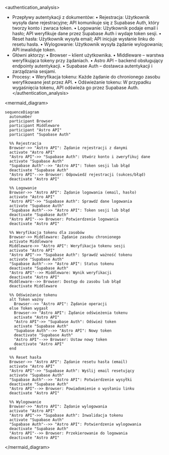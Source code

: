 <authentication_analysis>

- Przepływy autentykacji z dokumentów:
  • Rejestracja: Użytkownik wysyła dane rejestracyjne; API komunikuje się z Supabase Auth,
  który tworzy konto i zwraca token.
  • Logowanie: Użytkownik podaje email i hasło; API weryfikuje dane przez Supabase Auth
  i wydaje token sesji.
  • Reset hasła: Użytkownik wysyła email; API inicjuje wysłanie linku do resetu hasła.
  • Wylogowanie: Użytkownik wysyła żądanie wylogowania; API inwaliduje token.
- Główni aktorzy:
  • Browser – klient użytkownika.
  • Middleware – warstwa weryfikująca tokeny przy żądaniach.
  • Astro API – backend obsługujący endpointy autentykacji.
  • Supabase Auth – dostawca autentykacji i zarządzania sesjami.
- Procesy:
  • Weryfikacja tokenu: Każde żądanie do chronionego zasobu weryfikowane jest przez API.
  • Odświeżanie tokenu: W przypadku wygaśnięcia tokenu, API odświeża go przez Supabase Auth.
  </authentication_analysis>

<mermaid_diagram>

```mermaid
sequenceDiagram
  autonumber
  participant Browser
  participant Middleware
  participant "Astro API"
  participant "Supabase Auth"

  %% Rejestracja
  Browser->> "Astro API": Żądanie rejestracji z danymi
  activate "Astro API"
  "Astro API"->> "Supabase Auth": Utwórz konto i zweryfikuj dane
  activate "Supabase Auth"
  "Supabase Auth"-->> "Astro API": Token sesji lub błąd
  deactivate "Supabase Auth"
  "Astro API"-->> Browser: Odpowiedź rejestracji (sukces/błąd)
  deactivate "Astro API"

  %% Logowanie
  Browser->> "Astro API": Żądanie logowania (email, hasło)
  activate "Astro API"
  "Astro API"->> "Supabase Auth": Sprawdź dane logowania
  activate "Supabase Auth"
  "Supabase Auth"-->> "Astro API": Token sesji lub błąd
  deactivate "Supabase Auth"
  "Astro API"-->> Browser: Potwierdzenie logowania
  deactivate "Astro API"

  %% Weryfikacja tokenu dla zasobów
  Browser->> Middleware: Żądanie zasobu chronionego
  activate Middleware
  Middleware->> "Astro API": Weryfikacja tokenu sesji
  activate "Astro API"
  "Astro API"->> "Supabase Auth": Sprawdź ważność tokenu
  activate "Supabase Auth"
  "Supabase Auth"-->> "Astro API": Status tokenu
  deactivate "Supabase Auth"
  "Astro API"-->> Middleware: Wynik weryfikacji
  deactivate "Astro API"
  Middleware-->> Browser: Dostęp do zasobu lub błąd
  deactivate Middleware

  %% Odświeżanie tokenu
  alt Token ważny
    Browser-->> "Astro API": Żądanie operacji
  else Token wygasł
    Browser->> "Astro API": Żądanie odświeżenia tokenu
    activate "Astro API"
    "Astro API"->> "Supabase Auth": Odśwież token
    activate "Supabase Auth"
    "Supabase Auth"-->> "Astro API": Nowy token
    deactivate "Supabase Auth"
    "Astro API"-->> Browser: Ustaw nowy token
    deactivate "Astro API"
  end

  %% Reset hasła
  Browser->> "Astro API": Żądanie resetu hasła (email)
  activate "Astro API"
  "Astro API"->> "Supabase Auth": Wyślij email resetujący
  activate "Supabase Auth"
  "Supabase Auth"-->> "Astro API": Potwierdzenie wysyłki
  deactivate "Supabase Auth"
  "Astro API"-->> Browser: Powiadomienie o wysłaniu linku
  deactivate "Astro API"

  %% Wylogowanie
  Browser->> "Astro API": Żądanie wylogowania
  activate "Astro API"
  "Astro API"->> "Supabase Auth": Inwalidacja tokenu
  activate "Supabase Auth"
  "Supabase Auth"-->> "Astro API": Potwierdzenie wylogowania
  deactivate "Supabase Auth"
  "Astro API"-->> Browser: Przekierowanie do logowania
  deactivate "Astro API"
```

</mermaid_diagram>
